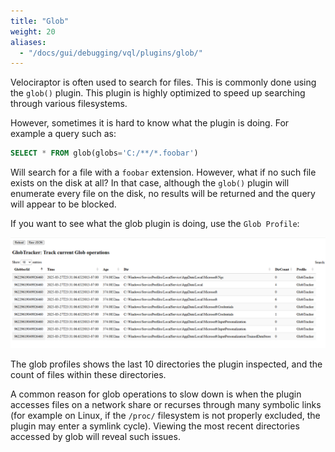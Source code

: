 ```yaml
---
title: "Glob"
weight: 20
aliases:
  - "/docs/gui/debugging/vql/plugins/glob/"
---
```


Velociraptor is often used to search for files. This is commonly done
using the `glob()` plugin. This plugin is highly optimized to speed up
searching through various filesystems.

However, sometimes it is hard to know what the plugin is doing. For
example a query such as:

```sql
SELECT * FROM glob(globs='C:/**/*.foobar')
```

Will search for a file with a `foobar` extension. However, what if no
such file exists on the disk at all? In that case, although the
`glob()` plugin will enumerate every file on the disk, no results will
be returned and the query will appear to be blocked.

If you want to see what the glob plugin is doing, use the `Glob
Profile`:

![Glob profile](profile.png)

The glob profiles shows the last 10 directories the plugin inspected,
and the count of files within these directories.

A common reason for glob operations to slow down is when the plugin
accesses files on a network share or recurses through many symbolic
links (for example on Linux, if the `/proc/` filesystem is not
properly excluded, the plugin may enter a symlink cycle). Viewing the
most recent directories accessed by glob will reveal such issues.
